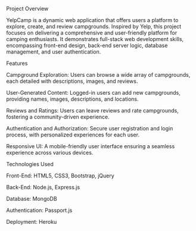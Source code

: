 Project Overview

YelpCamp is a dynamic web application that offers users a platform to explore, create, and review campgrounds. Inspired by Yelp, this project focuses on delivering a comprehensive and user-friendly platform for camping enthusiasts. It demonstrates full-stack web development skills, encompassing front-end design, back-end server logic, database management, and user authentication.


Features

Campground Exploration: Users can browse a wide array of campgrounds, each detailed with descriptions, images, and reviews.

User-Generated Content: Logged-in users can add new campgrounds, providing names, images, descriptions, and locations.

Reviews and Ratings: Users can leave reviews and rate campgrounds, fostering a community-driven experience.

Authentication and Authorization: Secure user registration and login process, with personalized experiences for each user.

Responsive UI: A mobile-friendly user interface ensuring a seamless experience across various devices.


Technologies Used

Front-End: HTML5, CSS3, Bootstrap, jQuery

Back-End: Node.js, Express.js

Database: MongoDB

Authentication: Passport.js

Deployment: Heroku
